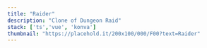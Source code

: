 ```yaml
---
title: "Raider"
description: "Clone of Dungeon Raid"
stack: ['ts','vue', 'konva']
thumbnail: "https://placehold.it/200x100/000/F00?text=Raider"
---
```


